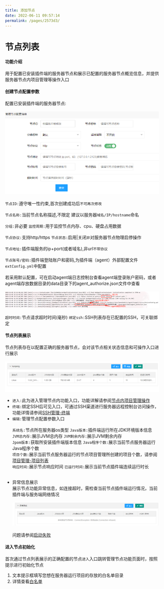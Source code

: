 ```yaml
---
title: 添加节点
date: 2022-06-11 09:57:14
permalink: /pages/2573d3/
---
```

# 节点列表

#### 功能介绍

   用于配置已安装插件端的服务器节点和展示已配置的服务器节点概览信息，并提供服务器节点内项目管理等操作入口

#### 创建节点配置参数
    
   配置已安装插件端的服务器节点:<br><br>
   ![nodeedit](docs/images/node/server_nodeedit.png)<br><br>
   `节点ID:`遵守唯一性约束,首次创建成功后`不可再次修改`<br><br>
   `节点名称:`当前节点名称描述,不限定 建议以服务器`域名/IP/hostname`命名<br><br>
   `分组:`非必要    `监控周期:`用于监控节点内存、cpu、硬盘占用数据<br><br>
   `节点协议:`支持http/https      `节点状态:`启用|关闭`非`对服务器节点物理启停操作<br><br>
   `节点地址:`插件端服务的ip+port(或者域名),非url`不带协议`<br><br>
   `节点账号/密码:`插件端登陆账户和密码,为插件端（agent）外部配置文件`extConfig.yml`中配置<br><br>
    若采用默认配置，可在启动agent端日志控制台查看agent端登录账户密码，或者agent端存放数据目录的data目录下的agent_authorize.json文件中查看<br><br>
    ![输入图片说明](docs/images/node/node.png)<br><br>
   `超时时间:`节点请求超时时间(毫秒)     `绑定ssh:`SSH列表存在已配置的SSH，可关联绑定
  
#### 节点列表展示
  
  节点列表存在以配置正确的服务器节点，会对该节点相关状态信息和可操作入口进行展示<br><br>
  ![nodelist](docs/images/node/server_nodelist.png)
  * `进入:`此为进入管理节点内功能入口，功能详解请参阅[节点内项目管理操作]()
  * `终端:`绑定SSH后可见入口，可通过SSH渠道进行服务器远程控制台访问操作，功能详情请参阅[SSH管理-终端](/节点管理/SSH管理.md)
  * `编辑:`管理节点配置参数入口<br><br>
  `系统名:`节点所在服务器os类型 `Java版本:`插件端运行所在JDK环境版本信息<br>
  `JVM总内存:`展示JVM总内存 `JVM剩余内存:`展示JVM剩余内存<br>
  `Jpom版本:`获取所安装插件端版本信息 `Java程序个数:`展示当前节点服务器运行Java程序个数<br>
  `项目个数:`展示当前节点服务器运行的节点项目管理所创建的项目个数，请参阅[项目管理-项目列表]()<br>
  `响应时间:`展示节点响应时间  `已运行时间:`展示当前节点插件端连续运行时长<br><br>
  + 异常信息展示<br>
  展示节点功能异常信息，如连接超时，需检查当前节点插件端运行情况，当前插件端与服务端网络情况<br><br>
  ![nodeexecption](docs/images/node/server_nodeexecpetion.png)<br><br>
  问题请参阅[启动失败](/安装使用/启动失败.md)
  
        
#### 进入节点初始化
首次通过节点列表展示的正确配置的节点`进入`入口跳转管理节点功能页面时，按照提示进行初始化节点<br>
1. 文本提示框填写您想在服务器运行项目的存放的白名单目录
2. 详情查看[白名单](/节点功能/系统管理/白名单目录.md)